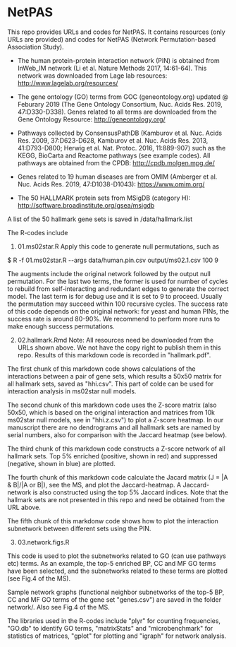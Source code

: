 # NetPAS
This repo provides URLs and codes for NetPAS. It contains resources (only URLs are provided) and codes for NetPAS (Network Permutation-based Association Study).

* The human protein-protein interaction network (PIN) is obtained from InWeb_IM network (Li et al. Nature Methods 2017, 14:61-64). This network was downloaded from Lage lab resources:
http://www.lagelab.org/resources/

* The gene ontology (GO) terms from GOC (geneontology.org) updated @ Feburary 2019 (The Gene Ontology Consortium, Nuc. Acids Res. 2019, 47:D330-D338). Genes related to all terms are downloaded from the Gene Ontology Resource:
http://geneontology.org/

* Pathways collected by ConsensusPathDB (Kamburov et al. Nuc. Acids Res. 2009, 37:D623-D628, Kamburov et al. Nuc. Acids Res. 2013, 41:D793-D800; Herwig et al. Nat. Protoc. 2016, 11:889-907) such as the KEGG, BioCarta and Reactome pathways (see example codes). All pathways are obtained from the CPDB:
http://cpdb.molgen.mpg.de/

* Genes related to 19 human diseases are from OMIM (Amberger et al. Nuc. Acids Res. 2019, 47:D1038-D1043):
https://www.omim.org/

* The 50 HALLMARK protein sets from MSigDB (category H):
http://software.broadinstitute.org/gsea/msigdb

A list of the 50 hallmark gene sets is saved in /data/hallmark.list

The R-codes include

1. 01.ms02star.R 
Apply this code to generate null permutations, such as

$ R -f 01.ms02star.R --args data/human.pin.csv output/ms02.1.csv 100 9

The augments include the original network followed by the output null permutation. For the last two terms, the former is used for number of cycles to rebuild from self-interacting and redundant edges to generate the correct model. The last term is for debug use and it is set to 9 to proceed. Usually the permutation may succeed within 100 recursive cycles. The success rate of this code depends on the original network: for yeast and human PINs, the success rate is around 80-90%. We recommend to perform more runs to make enough success permutations.

2. 02.hallmark.Rmd
Note: All resources need be downloaded from the URLs shown above. We not have the copy right to publish them in this repo.
Results of this markdown code is recorded in "hallmark.pdf".

The first chunk of this markdown code shows calculations of the interactions between a pair of gene sets, which results a 50x50 matrix for all hallmark sets, saved as "hhi.csv". This part of colde can be used for interaction analysis in ms02star null models.

The second chunk of this markdown code uses the Z-score matrix (also 50x50, which is based on the original interaction and matrices from 10k ms02star null models, see in "hhi.z.csv") to plot a Z-score heatmap. In our manuscript there are no dendrograms and all hallmark sets are named by serial numbers, also for comparison with the Jaccard heatmap (see below).

The third chunk of this markdown code constructs a Z-score network of all hallmark sets. Top 5% enriched (positive, shown in red) and suppressed (negative, shown in blue) are plotted.

The fourth chunk of this markdown code calculate the Jacard matrix (J = |A & B|/|A or B|), see the MS, and plot the Jaccard-heatmap. A Jaccard-network is also constructed using the top 5% Jaccard indices. Note that the hallmark sets are not presented in this repo and need be obtained from the URL above.

The fifth chunk of this markdonw code shows how to plot the interaction subnetwork between different sets using the PIN. 

3. 03.network.figs.R

This code is used to plot the subnetworks related to GO (can use pathways etc) terms. As an example, the top-5 enriched BP, CC and MF GO terms have been selected, and the subnetworks related to these terms are plotted (see Fig.4 of the MS).

Sample network graphs (functional neighbor subnetworks of the top-5 BP, CC and MF GO terms of the gene set "genes.csv") are saved in the folder network/. Also see Fig.4 of the MS.

The libraries used in the R-codes include "plyr" for counting frequencies, "GO.db" to identify GO terms, "matrixStats" and "microbenchmark" for statistics of matrices, "gplot" for plotting and "igraph" for network analysis.
